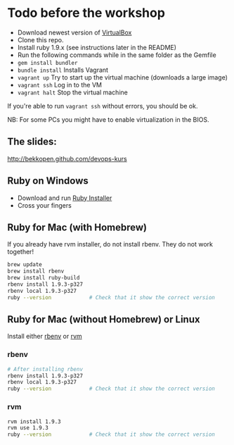 Todo before the workshop
========================

* Download newest version of [VirtualBox](https://www.virtualbox.org/wiki/Downloads)
* Clone this repo.
* Install ruby 1.9.x (see instructions later in the README)
* Run the following commands while in the same folder as the Gemfile
* ```gem install bundler```
* ```bundle install``` Installs Vagrant
* ```vagrant up``` Try to start up the virtual machine (downloads a large image)
* ```vagrant ssh``` Log in to the VM
* ```vagrant halt``` Stop the virtual machine

If you're able to run ```vagrant ssh``` without errors, you should be ok.

NB: For some PCs you might have to enable virtualization in the BIOS.

The slides:
-----------

http://bekkopen.github.com/devops-kurs

Ruby on Windows
---------------

* Download and run [Ruby Installer](http://rubyinstaller.org/)
* Cross your fingers


Ruby for Mac (with Homebrew)
----------------------------

If you already have rvm installer, do not install rbenv. They do not work together!

```bash
brew update
brew install rbenv
brew install ruby-build
rbenv install 1.9.3-p327
rbenv local 1.9.3-p327
ruby --version            # Check that it show the correct version
```

Ruby for Mac (without Homebrew) or Linux
----------------------------------------

Install either [rbenv](https://github.com/sstephenson/rbenv/#basic-github-checkout) or [rvm](https://rvm.io/)

### rbenv

```bash
# After installing rbenv
rbenv install 1.9.3-p327
rbenv local 1.9.3-p327
ruby --version            # Check that it show the correct version
```


### rvm

```bash
rvm install 1.9.3
rvm use 1.9.3
ruby --version            # Check that it show the correct version
```
